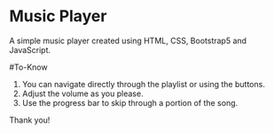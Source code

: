 # Music Player

A simple music player created using HTML, CSS, Bootstrap5 and JavaScript.

#To-Know

1. You can navigate directly through the playlist or using the buttons.
2. Adjust the volume as you please.
3. Use the progress bar to skip through a portion of the song.

Thank you!
